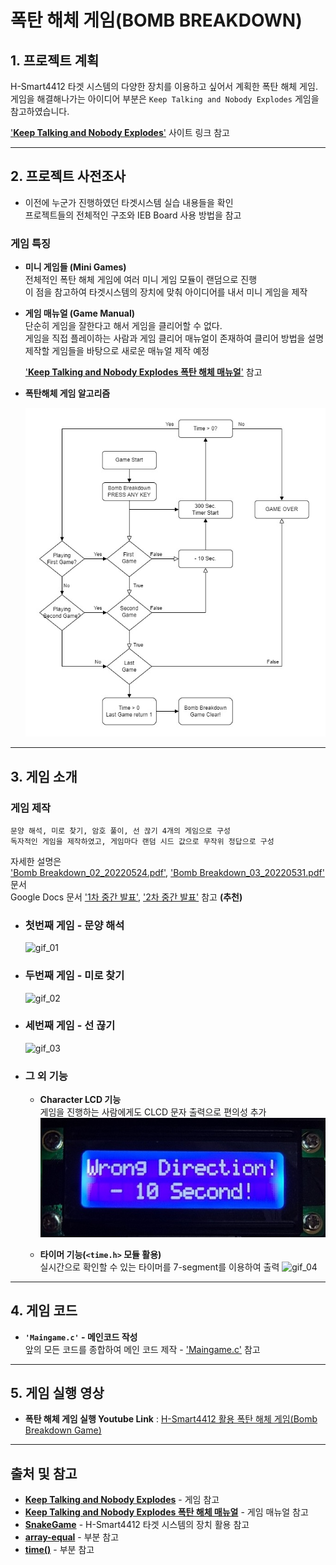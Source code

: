
# **폭탄 해체 게임(BOMB BREAKDOWN)**


## **1. 프로젝트 계획**

H-Smart4412 타겟 시스템의 다양한 장치를 이용하고 싶어서 계획한 폭탄 해체 게임.  
게임을 해결해나가는 아이디어 부분은 `Keep Talking and Nobody Explodes` 게임을 참고하였습니다.  

['**Keep Talking and Nobody Explodes**'](http://www.keeptalkinggame.com/) 사이트 링크 참고

---

## **2. 프로젝트 사전조사**

 - 이전에 누군가 진행하였던 타겟시스템 실습 내용들을 확인  
    프로젝트들의 전체적인 구조와 IEB Board 사용 방법을 참고


### **게임 특징**

 - **미니 게임들 (Mini Games)**  
    전체적인 폭탄 해체 게임에 여러 미니 게임 모듈이 랜덤으로 진행  
    이 점을 참고하여 타겟시스템의 장치에 맞춰 아이디어를 내서 미니 게임을 제작  

 - **게임 매뉴얼 (Game Manual)**  
    단순히 게임을 잘한다고 해서 게임을 클리어할 수 없다.  
    게임을 직접 플레이하는 사람과 게임 클리어 매뉴얼이 존재하여 클리어 방법을 설명  
    제작할 게임들을 바탕으로 새로운 매뉴얼 제작 예정


   ['**Keep Talking and Nobody Explodes 폭탄 해체 매뉴얼**'](https://www.bombmanual.com/ko/) 참고

 - **폭탄해체 게임 알고리즘**

    ![img_01](../Images/Bomb_flowchart.jpg)

---

## **3. 게임 소개**
### **게임 제작**

    문양 해석, 미로 찾기, 암호 풀이, 선 끊기 4개의 게임으로 구성
    독자적인 게임을 제작하였고, 게임마다 랜덤 시드 값으로 무작위 정답으로 구성

자세한 설명은  
    ['Bomb Breakdown_02_20220524.pdf'](https://github.com/hyoungteak/IoT_HSmart4412/blob/main/Docs/Bomb%20Breakdown_02_20220524.pdf), ['Bomb Breakdown_03_20220531.pdf'](https://github.com/hyoungteak/IoT_HSmart4412/blob/main/Docs/Bomb%20Breakdown_03_20220531.pdf) 문서  
    Google Docs 문서 ['1차 중간 발표'](https://docs.google.com/document/d/18wyuJe8805JIE2ftS6ue8w0owCxuHiCCFlvMyepP3zM/edit?usp=sharing), ['2차 중간 발표'](https://docs.google.com/document/d/1gHcK0-FiGUvA0DYAOu1RZ-o5m-i1AtpV3A5RLSvth9A/edit?usp=sharing) 참고  **(추천)**

 - ### **첫번째 게임 - 문양 해석**

    ![gif_01](/Images/Pattern_interpretation.gif)  

 - ### **두번째 게임 - 미로 찾기**
    
    ![gif_02](/Images/Maze.gif)
    
 - ### **세번째 게임 - 선 끊기**

    ![gif_03](/Images/Cut_line.gif)
 - ### **그 외 기능**

    - **Character LCD 기능**  
    게임을 진행하는 사람에게도 CLCD 문자 출력으로 편의성 추가
    ![img_02](/Images/Clcd.jpg)

    - **타이머 기능(`<time.h>` 모듈 활용)**  
    실시간으로 확인할 수 있는 타이머를 7-segment를 이용하여 출력
    ![gif_04](/Images/Timer.gif)

---

## **4. 게임 코드**

 - **`'Maingame.c'` - 메인코드 작성**  
    앞의 모든 코드를 종합하여 메인 코드 제작 - 
    ['Maingame.c'](https://github.com/hyoungteak/IoT_HSmart4412/blob/main/Codes/Maingame.c) 참고

---

## **5. 게임 실행 영상**
- **폭탄 해체 게임 실행 Youtube Link** : [H-Smart4412 활용 폭탄 해체 게임(Bomb Breakdown Game)](https://youtu.be/Z68i4ZN5vgY)

---

## **출처 및 참고**
 - [**Keep Talking and Nobody Explodes**](http://www.keeptalkinggame.com/) - 게임 참고
 - [**Keep Talking and Nobody Explodes 폭탄 해체 매뉴얼**](https://www.bombmanual.com/ko/) - 게임 매뉴얼 참고
 - [**SnakeGame**](https://github.com/jinwoo1225/SnakeGameWithSmart4412) - H-Smart4412 타겟 시스템의 장치 활용 참고  
 - [**array-equal**](https://patiencelee.tistory.com/667) - 부분 참고
 - [**time()**](https://makerejoicegames.tistory.com/99) - 부분 참고


